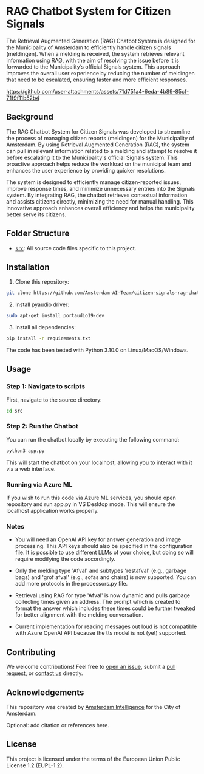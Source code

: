 # RAG Chatbot System for Citizen Signals

The Retrieval Augmented Generation (RAG) Chatbot System is designed for the Municipality of Amsterdam to efficiently handle citizen signals (meldingen). When a melding is received, the system retrieves relevant information using RAG, with the aim of resolving the issue before it is forwarded to the Municipality’s official Signals system. This approach improves the overall user experience by reducing the number of meldingen that need to be escalated, ensuring faster and more efficient responses.


https://github.com/user-attachments/assets/71d751a4-6eda-4b89-85cf-71f9f11b52b4


## Background

The RAG Chatbot System for Citizen Signals was developed to streamline the process of managing citizen reports (meldingen) for the Municipality of Amsterdam. By using Retrieval Augmented Generation (RAG), the system can pull in relevant information related to a melding and attempt to resolve it before escalating it to the Municipality's official Signals system. This proactive approach helps reduce the workload on the municipal team and enhances the user experience by providing quicker resolutions.

The system is designed to efficiently manage citizen-reported issues, improve response times, and minimize unnecessary entries into the Signals system. By integrating RAG, the chatbot retrieves contextual information and assists citizens directly, minimizing the need for manual handling. This innovative approach enhances overall efficiency and helps the municipality better serve its citizens.

## Folder Structure

* [`src`](./src): All source code files specific to this project.

## Installation 

1) Clone this repository:

```bash
git clone https://github.com/Amsterdam-AI-Team/citizen-signals-rag-chatbot-system.git
```

2) Install pyaudio driver:

```bash
sudo apt-get install portaudio19-dev
```

3) Install all dependencies:

```bash
pip install -r requirements.txt
```

The code has been tested with Python 3.10.0 on Linux/MacOS/Windows.

## Usage

### Step 1: Navigate to scripts

First, navigate to the source directory:

```bash
cd src
```

### Step 2: Run the Chatbot

You can run the chatbot locally by executing the following command:

```bash
python3 app.py
```

This will start the chatbot on your localhost, allowing you to interact with it via a web interface.

### Running via Azure ML

If you wish to run this code via Azure ML services, you should open repository and run app.py in VS Desktop mode. This will ensure the localhost application works properly.

### Notes

- You will need an OpenAI API key for answer generation and image processing. This API keys should also be specified in the configuration file. It is possible to use different LLMs of your choice, but doing so will require modifying the code accordingly. 

- Only the melding type 'Afval' and subtypes 'restafval' (e.g., garbage bags) and 'grof afval' (e.g., sofas and chairs) is now supported. You can add more protocols in the processors.py file.

- Retrieval using RAG for type 'Afval' is now dynamic and pulls garbage collecting times given an address. The prompt which is created to format the answer which includes these times could be further tweaked for better alignment with the melding conversation.

- Current implementation for reading messages out loud is not compatible with Azure OpenAI API because the tts model is not (yet) supported.


## Contributing

We welcome contributions! Feel free to [open an issue](https://github.com/Amsterdam-AI-Team/citizen-signals-rag-chatbot-system/issues), submit a [pull request](https://github.com/Amsterdam-AI-Team/citizen-signals-rag-chatbot-system/pulls), or [contact us](https://amsterdamintelligence.com/contact/) directly.

## Acknowledgements

This repository was created by [Amsterdam Intelligence](https://amsterdamintelligence.com/) for the City of Amsterdam.

Optional: add citation or references here.

## License 

This project is licensed under the terms of the European Union Public License 1.2 (EUPL-1.2).
